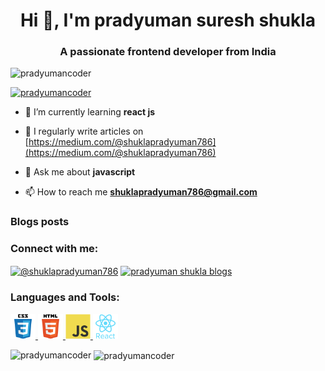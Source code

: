 <h1 align="center">Hi 👋, I'm pradyuman suresh shukla</h1>
<h3 align="center">A passionate frontend developer from India</h3>

<p align="left"> <img src="https://komarev.com/ghpvc/?username=pradyumancoder&label=Profile%20views&color=0e75b6&style=flat" alt="pradyumancoder" /> </p>

<p align="left"> <a href="https://github.com/ryo-ma/github-profile-trophy"><img src="https://github-profile-trophy.vercel.app/?username=pradyumancoder" alt="pradyumancoder" /></a> </p>

- 🌱 I’m currently learning **react js**

- 📝 I regularly write articles on [https://medium.com/@shuklapradyuman786](https://medium.com/@shuklapradyuman786)

- 💬 Ask me about **javascript**

- 📫 How to reach me **shuklapradyuman786@gmail.com**

### Blogs posts
<!-- BLOG-POST-LIST:START -->
<!-- BLOG-POST-LIST:END -->

<h3 align="left">Connect with me:</h3>
<p align="left">
<a href="https://medium.com/@shuklapradyuman786" target="blank"><img align="center" src="https://raw.githubusercontent.com/rahuldkjain/github-profile-readme-generator/master/src/images/icons/Social/medium.svg" alt="@shuklapradyuman786" height="30" width="40" /></a>
<a href="https://www.youtube.com/c/pradyuman shukla blogs" target="blank"><img align="center" src="https://raw.githubusercontent.com/rahuldkjain/github-profile-readme-generator/master/src/images/icons/Social/youtube.svg" alt="pradyuman shukla blogs" height="30" width="40" /></a>
</p>

<h3 align="left">Languages and Tools:</h3>
<p align="left"> <a href="https://www.w3schools.com/css/" target="_blank" rel="noreferrer"> <img src="https://raw.githubusercontent.com/devicons/devicon/master/icons/css3/css3-original-wordmark.svg" alt="css3" width="40" height="40"/> </a> <a href="https://www.w3.org/html/" target="_blank" rel="noreferrer"> <img src="https://raw.githubusercontent.com/devicons/devicon/master/icons/html5/html5-original-wordmark.svg" alt="html5" width="40" height="40"/> </a> <a href="https://developer.mozilla.org/en-US/docs/Web/JavaScript" target="_blank" rel="noreferrer"> <img src="https://raw.githubusercontent.com/devicons/devicon/master/icons/javascript/javascript-original.svg" alt="javascript" width="40" height="40"/> </a> <a href="https://reactjs.org/" target="_blank" rel="noreferrer"> <img src="https://raw.githubusercontent.com/devicons/devicon/master/icons/react/react-original-wordmark.svg" alt="react" width="40" height="40"/> </a> </p>

<p><img align="left" src="https://github-readme-stats.vercel.app/api/top-langs?username=pradyumancoder&show_icons=true&locale=en&layout=compact" alt="pradyumancoder" /></p>

<p>&nbsp;<img align="center" src="https://github-readme-stats.vercel.app/api?username=pradyumancoder&show_icons=true&locale=en" alt="pradyumancoder" /></p>
